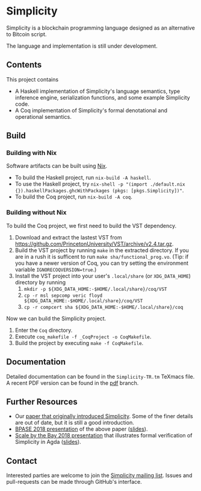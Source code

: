 # Simplicity

Simplicity is a blockchain programming language designed as an alternative to Bitcoin script.

The language and implementation is still under development.

## Contents

This project contains

* A Haskell implementation of Simplicity's language semantics, type inference engine, serialization functions, and some example Simplicity code.
* A Coq implementation of Simplicity's formal denotational and operational semantics.

## Build

### Building with Nix

Software artifacts can be built using [Nix](https://nixos.org/nix/).

* To build the Haskell project, run `nix-build -A haskell`.
* To use the Haskell project, try `nix-shell -p "(import ./default.nix {}).haskellPackages.ghcWithPackages (pkgs: [pkgs.Simplicity])"`.
* To build the Coq project, run `nix-build -A coq`.

### Building without Nix

To build the Coq project, we first need to build the VST dependency.

1. Download and extract the lastest VST from <https://github.com/PrincetonUniversity/VST/archive/v2.4.tar.gz>.
1. Build the VST project by running `make` in the extracted directory.  If you are in a rush it is sufficent to run `make sha/functional_prog.vo`.
(Tip: if you have a newer version of Coq, you can try setting the environment variable `IGNORECOQVERSION=true`.)
1. Install the VST project into your user's `.local/share` (or `XDG_DATA_HOME`) directory by running
    1. `mkdir -p ${XDG_DATA_HOME:-$HOME/.local/share}/coq/VST`
    1. `cp -r msl sepcomp veric floyd ${XDG_DATA_HOME:-$HOME/.local/share}/coq/VST`
    1. `cp -r compcert sha ${XDG_DATA_HOME:-$HOME/.local/share}/coq`

Now we can build the Simplicity project.
1. Enter the `Coq` directory.
1. Execute `coq_makefile -f _CoqProject -o CoqMakefile`.
1. Build the project by executing `make -f CoqMakefile`.

## Documentation

Detailed documentation can be found in the `Simplicity-TR.tm` TeXmacs file.
A recent PDF version can be found in the [pdf](https://github.com/ElementsProject/simplicity/blob/pdf/Simplicity-TR.pdf) branch.

## Further Resources

* Our [paper that originally introduced Simplicity](https://arxiv.org/abs/1711.03028).  Some of the finer details are out of date, but it is still a good introduction.
* [BPASE 2018 presentation](https://youtu.be/VOeUq3oR2fk) of the above paper ([slides](https://cyber.stanford.edu/sites/g/files/sbiybj9936/f/slides-bpase-2018.pdf)).
* [Scale by the Bay 2018 presentation](https://youtu.be/M4XnDrRIKx8) that illustrates formal verification of Simplicity in Agda ([slides](https://lists.ozlabs.org/pipermail/simplicity/2018/000011.html)).

## Contact

Interested parties are welcome to join the [Simplicity mailing list](https://lists.ozlabs.org/listinfo/simplicity).
Issues and pull-requests can be made through GitHub's interface.
